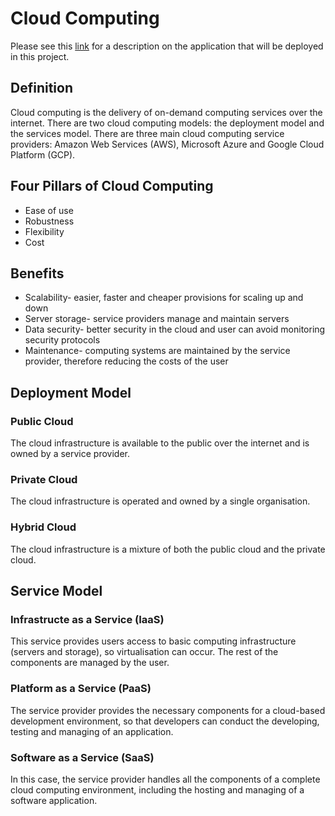 # Cloud Computing

Please see this [link](https://github.com/fahimtq1/virtualisation_basics/blob/main/PROJECT.md) for a description on the application that will be deployed in this project.

## Definition 

Cloud computing is the delivery of on-demand computing services over the internet. There are two cloud computing models: the deployment model and the services model. There are three main cloud computing service providers: Amazon Web Services (AWS), Microsoft Azure and Google Cloud Platform (GCP). 

## Four Pillars of Cloud Computing

- Ease of use
- Robustness
- Flexibility
- Cost

## Benefits

- Scalability- easier, faster and cheaper provisions for scaling up and down 
- Server storage- service providers manage and maintain servers
- Data security- better security in the cloud and user can avoid monitoring security protocols
- Maintenance- computing systems are maintained by the service provider, therefore reducing the costs of the user

## Deployment Model 

### Public Cloud

The cloud infrastructure is available to the public over the internet and is owned by a service provider.

### Private Cloud

The cloud infrastructure is operated and owned by a single organisation.

### Hybrid Cloud

The cloud infrastructure is a mixture of both the public cloud and the private cloud. 

## Service Model 

### Infrastructe as a Service (IaaS)

This service provides users access to basic computing infrastructure (servers and storage), so virtualisation can occur. The rest of the components are managed by the user.

### Platform as a Service (PaaS)

The service provider provides the necessary components for a cloud-based development environment, so that developers can conduct the developing, testing and managing of an application. 

### Software as a Service (SaaS)

In this case, the service provider handles all the components of a complete cloud computing environment, including the hosting and managing of a software application.
